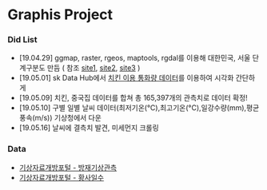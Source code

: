 # Graphis Project
### Did List
- [19.04.29] ggmap, raster, rgeos, maptools, rgdal를 이용해 대한민국, 서울 단계구분도 만듬 ( 참조 [site1](https://kuduz.tistory.com/1042), [site2](https://coding-law.tistory.com/30), [site3](https://mrkevinna.github.io/R-%EC%8B%9C%EA%B0%81%ED%99%94-4/) )
- [19.05.01] sk Data Hub에서 [치킨 이용 통화량 데이터](https://www.bigdatahub.co.kr/product/list.do?menu_id=1000150)를 이용하여 시각화 간단하게 
- [19.05.09] 치킨, 중국집 데이터를 합쳐 총 165,397개의 관측치로 데이터 확정! 
- [19.05.10] 구별 일별 날씨 데이터(최저기온(°C),최고기온(°C),일강수량(mm),평균 풍속(m/s)) 기상청에서 다운
- [19.05.16] 날씨에 결측치 발견, 미세먼지 크롤링 

### Data
- [기상자료개방포털 - 방재기상관측](https://data.kma.go.kr/data/grnd/selectAwsRltmList.do?pgmNo=56)
- [기상자료개방포털 - 황사일수](https://data.kma.go.kr/climate/yellowDust/selectYellowDustDayChart.do?pgmNo=112)
